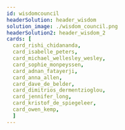 ```yaml
---
id: wisdomcouncil
headerSolution: header_wisdom
solution_image: ./wisdom_council.png
headerSolution2: header_wisdom_2
cards: [
  card_rishi_chidananda, 
  card_isabelle_peters, 
  card_michael_wellesley_wesley, 
  card_sophie_monpeyssen, 
  card_adnan_fatayerji, 
  card_anna_allen, 
  card_dave_de_belder, 
  card_dimitrios_dermentzioglou, 
  card_jennifer_long, 
  card_kristof_de_spiegeleer, 
  card_owen_kemp,
  ]
---
```


<!-- howItWorksMain: token_main
howItWorks: [token_sec1, token_sec2, token_sec3]
slides:
  [
    intrinsic_value,
    limited_supply,
    povered_by_stellar,
    token_sustainable,
  ] -->
<!-- signup: signup -->
<!--
headerSolution: headerToken
button:
link: https://app.liquid.com/quick-exchange/
featuresMain3: token_features
features3: [token_feature1, token_feature2, token_feature3, token_feature4, token_feature5, token_feature6]

headerSolution3: headerToken3
comparisonMain: token_comparison
comparisonSecs:
  [token_comparison1, token_comparison2, token_comparison3]
cards2: [token2_card1]
cta: home_token


-->
